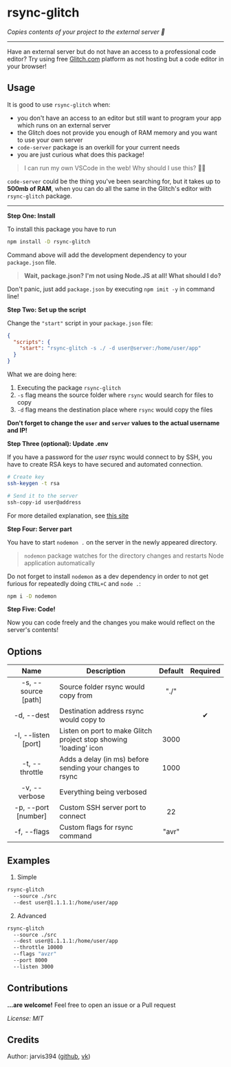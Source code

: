 # rsync-glitch

_Copies contents of your project to the external server 🚀_

---

Have an external server but do not have an access to a professional code editor?
Try using free [Glitch.com](https://glitch.com) platform as not hosting but a code editor in your browser!

## Usage

It is good to use `rsync-glitch` when:

- you don't have an access to an editor but still want to program your app which runs on an external server
- the Glitch does not provide you enough of RAM memory and you want to use your own server
- `code-server` package is an overkill for your current needs
- you are just curious what does this package!

> I can run my own VSCode in the web! Why should I use this? 🤷‍♂️

`code-server` could be the thing you've been searching for, but it takes up to **500mb of RAM**,
when you can do all the same in the Glitch's editor with `rsync-glitch` package.

---

**Step One: Install**

To install this package you have to run

```bash
npm install -D rsync-glitch
```

Command above will add the development dependency to your `package.json` file.

> **Wait, package.json? I'm not using Node.JS at all! What should I do?**

Don't panic, just add `package.json` by executing `npm imit -y` in command line!

**Step Two: Set up the script**

Change the `"start"` script in your `package.json` file:

```json
{
  "scripts": {
    "start": "rsync-glitch -s ./ -d user@server:/home/user/app"
  }
}
```

What we are doing here:

1. Executing the package `rsync-glitch`
2. `-s` flag means the source folder where `rsync` would search for files to copy
3. `-d` flag means the destination place where `rsync` would copy the files

**Don't forget to change the `user` and `server` values to the actual username and IP!**

**Step Three (optional): Update .env**

If you have a password for the _user_ rsync would connect to by SSH, you have to create RSA keys to have secured
and automated connection.

```bash
# Create key
ssh-keygen -t rsa

# Send it to the server
ssh-copy-id user@address
```

For more detailed explanation, see
[this site](https://www.digitalocean.com/community/tutorials/how-to-set-up-ssh-keys--2#step-one%E2%80%94create-the-rsa-key-pair)

**Step Four: Server part**

You have to start `nodemon .` on the server in the newly appeared directory.

> `nodemon` package watches for the directory changes and restarts Node application automatically

Do not forget to install `nodemon` as a dev dependency in order to not get furious for repeatedly doing `CTRL+C` and `node .`:
```bash
npm i -D nodemon
```

**Step Five: Code!**

Now you can code freely and the changes you make would reflect on the server's contents!

## Options

|          Name           | Description                                                         | Default | Required |
| :---------------------: | ------------------------------------------------------------------- | :-----: | :------: |
|   -s, --source [path]   | Source folder rsync would copy from                                 |  "./"   |          |
|    -d, --dest <path>    | Destination address rsync would copy to                             |         |    ✔     |
|   -l, --listen [port]   | Listen on port to make Glitch project stop showing \'loading\' icon |  3000   |          |
| -t, --throttle <number> | Adds a delay (in ms) before sending your changes to rsync           |  1000   |          |
|      -v, --verbose      | Everything being verbosed                                           |         |          |
|   -p, --port [number]   | Custom SSH server port to connect                                   |   22    |          |
|  -f, --flags <string>   | Custom flags for rsync command                                      |  "avr"  |          |

## Examples

1. Simple

```bash
rsync-glitch
  --source ./src
  --dest user@1.1.1.1:/home/user/app
```

2. Advanced

```bash
rsync-glitch
  --source ./src
  --dest user@1.1.1.1:/home/user/app
  --throttle 10000
  --flags "avzr"
  --port 8000
  --listen 3000
```
  
## Contributions
  
**...are welcome!** Feel free to open an issue or a Pull request

*License: MIT*

## Credits

Author: jarvis394 ([github](https://github.com/jarvis394), [vk](https://vk.com/tarnatovski))

